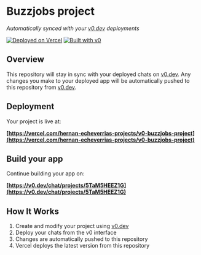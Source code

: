 # Buzzjobs project

*Automatically synced with your [v0.dev](https://v0.dev) deployments*

[![Deployed on Vercel](https://img.shields.io/badge/Deployed%20on-Vercel-black?style=for-the-badge&logo=vercel)](https://vercel.com/hernan-echeverrias-projects/v0-buzzjobs-project)
[![Built with v0](https://img.shields.io/badge/Built%20with-v0.dev-black?style=for-the-badge)](https://v0.dev/chat/projects/5TaM5HEEZ1G)

## Overview

This repository will stay in sync with your deployed chats on [v0.dev](https://v0.dev).
Any changes you make to your deployed app will be automatically pushed to this repository from [v0.dev](https://v0.dev).

## Deployment

Your project is live at:

**[https://vercel.com/hernan-echeverrias-projects/v0-buzzjobs-project](https://vercel.com/hernan-echeverrias-projects/v0-buzzjobs-project)**

## Build your app

Continue building your app on:

**[https://v0.dev/chat/projects/5TaM5HEEZ1G](https://v0.dev/chat/projects/5TaM5HEEZ1G)**

## How It Works

1. Create and modify your project using [v0.dev](https://v0.dev)
2. Deploy your chats from the v0 interface
3. Changes are automatically pushed to this repository
4. Vercel deploys the latest version from this repository